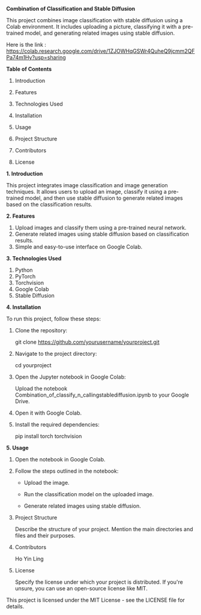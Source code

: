 <b> Combination of Classification and Stable Diffusion </b></p>
This project combines image classification with stable diffusion using a Colab environment. It includes uploading a picture, classifying it with a pre-trained model, and generating related images using stable diffusion.

Here is the link : https://colab.research.google.com/drive/1ZJOWHqGSWr4QuheQ9jcmm2QFPa74m1Hy?usp=sharing

<b> Table of Contents </b></p>
1. Introduction </p>
2. Features</p>
3. Technologies Used</p>
4. Installation</p>
5. Usage</p>
6. Project Structure</p>
7. Contributors</p>
8. License</p>

<b>1. Introduction</b> <p>
This project integrates image classification and image generation techniques. It allows users to upload an image, classify it using a pre-trained model, and then use stable diffusion to generate related images based on the classification results.

<b>2. Features </b></p>
1. Upload images and classify them using a pre-trained neural network.
2. Generate related images using stable diffusion based on classification results.
3. Simple and easy-to-use interface on Google Colab.

<b>3.  Technologies Used </b></p>
1. Python
2. PyTorch
3. Torchvision
4. Google Colab
5. Stable Diffusion

<b>4.  Installation</b></p>
To run this project, follow these steps:</p>
1. Clone the repository:</p>
git clone https://github.com/yourusername/yourproject.git

2. Navigate to the project directory:</p>
cd yourproject

3. Open the Jupyter notebook in Google Colab:</p>
Upload the notebook Combination_of_classify_n_callingstablediffusion.ipynb to your Google Drive.

4. Open it with Google Colab.</p>

5. Install the required dependencies: </p>
pip install torch torchvision


<b>5. Usage</b></p>
1. Open the notebook in Google Colab. </p>
2. Follow the steps outlined in the notebook:</p>
    - Upload the image.</p>
    - Run the classification model on the uploaded image.</p>
    - Generate related images using stable diffusion.</p>

6. Project Structure</p>
Describe the structure of your project. Mention the main directories and files and their purposes.</p>

7. Contributors</p>
Ho Yin Ling</p>

8. License</p>
Specify the license under which your project is distributed. If you're unsure, you can use an open-source license like MIT.

This project is licensed under the MIT License - see the LICENSE file for details.
